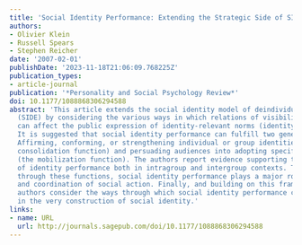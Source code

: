 ```yaml
---
title: 'Social Identity Performance: Extending the Strategic Side of SIDE'
authors:
- Olivier Klein
- Russell Spears
- Stephen Reicher
date: '2007-02-01'
publishDate: '2023-11-18T21:06:09.768225Z'
publication_types:
- article-journal
publication: '*Personality and Social Psychology Review*'
doi: 10.1177/1088868306294588
abstract: 'This article extends the social identity model of deindividuation effects
  (SIDE) by considering the various ways in which relations of visibility to an audience
  can affect the public expression of identity-relevant norms (identity performance).
  It is suggested that social identity performance can fulfill two general functions:
  Affirming, conforming, or strengthening individual or group identities (the identity
  consolidation function) and persuading audiences into adopting specific behaviors
  (the mobilization function). The authors report evidence supporting these two functions
  of identity performance both in intragroup and intergroup contexts. They argue that
  through these functions, social identity performance plays a major role in the elaboration
  and coordination of social action. Finally, and building on this framework, the
  authors consider the ways through which social identity performance can be used
  in the very construction of social identity.'
links:
- name: URL
  url: http://journals.sagepub.com/doi/10.1177/1088868306294588
---
```


